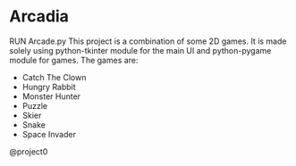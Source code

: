 # Arcadia

RUN Arcade.py
This project is a combination of some 2D games. It is made solely using python-tkinter module for the main UI and python-pygame module for games.
The games are:
* Catch The Clown
* Hungry Rabbit
* Monster Hunter
* Puzzle
* Skier
* Snake
* Space Invader


@project0
